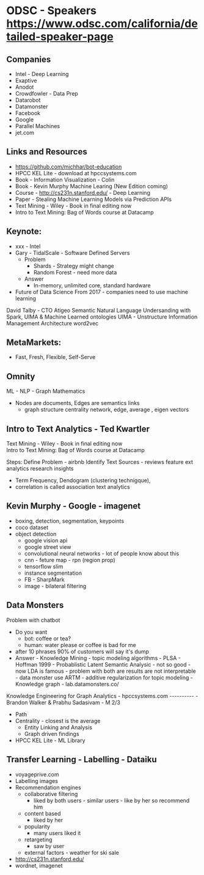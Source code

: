 # ODSC - Speakers https://www.odsc.com/california/detailed-speaker-page

Companies
----------
- Intel -  Deep Learning
- Exaptive
- Anodot
- Crowdfowler - Data Prep
- Datarobot
- Datamonster
- Facebook
- Google
- Parallel Machines
- jet.com

Links and Resources
-------------------

- https://github.com/michhar/bot-education
- HPCC KEL Lite - download at hpccsystems.com
- Book -  Information Visualization - Colin
- Book - Kevin Murphy Machine Learing (New Edition coming)
- Course - http://cs231n.stanford.edu/ - Deep Learning
- Paper - Stealing Machine Learning Models via Prediction APIs
- Text Mining - Wiley - Book in final editing now
- Intro to Text Mining: Bag of Words course at Datacamp

Keynote:
--------
* xxx  - Intel 
* Gary - TidalScale - Software Defined Servers
  - Problem
    - Shards - Strategy might change 
    - Random Forest - need more data
  - Answer
    - In-memory, unlimited core, standard hardware
* Future of Data Science
 From 2017 - companies need to use machine learning  


 David Talby - CTO Atigeo
 Semantic Natural Language Undersanding with Spark, UIMA & Machine Learned ontologies
 UIMA - Unstructure Information Management Architecture
 word2vec


MetaMarkets:
--------------
 - Fast, Fresh, Flexible, Self-Serve


Omnity
-------
 ML - NLP - Graph Mathematics
 - Nodes are documents, Edges are semantics links
   - graph structure centrality network, edge, average , eigen vectors

Intro to Text Analytics - Ted Kwartler
----------------------
Text Mining - Wiley - Book in final editing now   
Intro to Text Mining: Bag of Words course at Datacamp

Steps: 
Define Problem - airbnb 
Identify Text Sources - reviews
feature ext
analytics
research insights

- Term Frequency, Dendogram (clustering technigque), 
- correlation is called association text analytics


Kevin Murphy - Google - imagenet 
---------------
- boxing, detection, segmentation, keypoints
- coco dataset 
- object detection 
   - google vision api
   - google street view
   - convolutional neural networks - lot of people know about this
   - cnn - feture map - rpn (region prop)
   - tensorflow slim
   - instance segmentation
   - FB - SharpMark
   - image - bilateral filtering

Data Monsters
--------------
Problem with chatbot
 - Do you want 
    - bot: coffee or tea?
    - human: water please or coffee is bad for me
 - after 10 phrases 90% of customers will say it's dump     
 - Answer - Knowledge Mining 
          - topic modeling algorithms 
             - PLSA - Hoffman 1999 - Probablistic Latent Semantic Analysic - not so good
             - now LDA is famous
             - problem with both are results are not interpretable
             - data monster use ARTM - additive regularization for topic modeling
             - Knowledge graph - lab.datamonsters.co/

Knowledge Engineering for Graph Analytics - hpccsystems.com
---------- - Brandon Walker & Prabhu Sadasivam - M 2/3
- Path
- Centrality - closest is the average
  - Entity Linking and Analysis
  - Graph driven findings
 - HPCC KEL Lite - ML Library

Transfer Learning - Labelling - Dataiku 
-----------------
- voyageprive.com
- Labelling images
- Recommendation engines
  - collaborative filtering
    - liked by both users - similar users - like by her so recommend him
  - content based
    - liked by her
  - popularity
     - many users liked it
  - retargeting
     - saw by user
  - external factors - weather for ski sale  
- http://cs231n.stanford.edu/
- wordnet, imagenet

